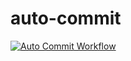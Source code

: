 # auto-commit

[![Auto Commit Workflow](https://github.com/Rajekevin/auto-commit/actions/workflows/auto-commit.yml/badge.svg)](https://github.com/Rajekevin/auto-commit/actions)
